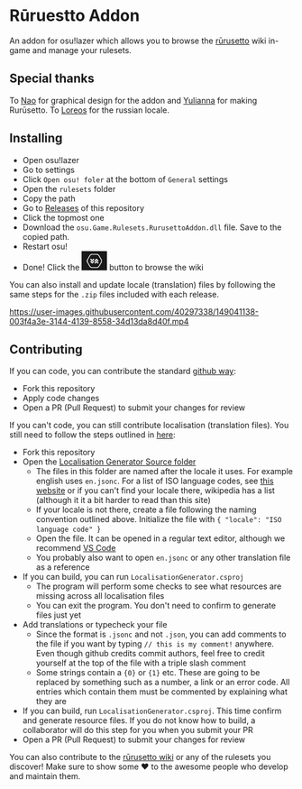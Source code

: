 # Rūruestto Addon
An addon for osu!lazer which allows you to browse the [rūrusetto](https://rulesets.info) wiki in-game and manage your rulesets.

## Special thanks
To [Nao](https://github.com/naoei) for graphical design for the addon and [Yulianna](https://github.com/HelloYeew) for making Rurūsetto.
To [Loreos](https://github.com/Loreos7) for the russian locale.

## Installing
* Open osu!lazer
* Go to settings
* Click `Open osu! foler` at the bottom of `General` settings
* Open the `rulesets` folder
* Copy the path
* Go to [Releases](/releases) of this repository
* Click the topmost one
* Download the `osu.Game.Rulesets.RurusettoAddon.dll` file. Save to the copied path.
* Restart osu!
* Done! Click the ![overlay button](./overlayButton.png) button to browse the wiki

You can also install and update locale (translation) files by following the same steps for the `.zip` files included with each release.

https://user-images.githubusercontent.com/40297338/149041138-003f4a3e-3144-4139-8558-34d13da8d40f.mp4

## Contributing
If you can code, you can contribute the standard [github way](https://github.com/firstcontributions/first-contributions):
* Fork this repository
* Apply code changes
* Open a PR (Pull Request) to submit your changes for review

If you can't code, you can still contribute localisation (translation files). You still need to follow the steps outlined in [here](https://github.com/firstcontributions/first-contributions):
* Fork this repository
* Open the [Localisation Generator Source folder](./LocalizationGenerator/Source)
  * The files in this folder are named after the locale it uses. For example english uses `en.jsonc`. For a list of ISO language codes, see [this website](http://www.lingoes.net/en/translator/langcode.htm) or if you can't find your locale there, wikipedia has a list (although it it a bit harder to read than this site)
  * If your locale is not there, create a file following the naming convention outlined above. Initialize the file with `{ "locale": "ISO language code" }`
  * Open the file. It can be opened in a regular text editor, although we recommend [VS Code](https://code.visualstudio.com)
  * You probably also want to open `en.jsonc` or any other translation file as a reference
* If you can build, you can run `LocalisationGenerator.csproj`
  * The program will perform some checks to see what resources are missing across all localisation files
  * You can exit the program. You don't need to confirm to generate files just yet
* Add translations or typecheck your file
  * Since the format is `.jsonc` and not `.json`, you can add comments to the file if you want by typing `// this is my comment!` anywhere. Even though github credits commit authors, feel free to credit yourself at the top of the file with a triple slash comment
  * Some strings contain a `{0}` or `{1}` etc. These are going to be replaced by something such as a number, a link or an error code. All entries which contain them must be commented by explaining what they are
* If you can build, run `LocalisationGenerator.csproj`. This time confirm and generate resource files. If you do not know how to build, a collaborator will do this step for you when you submit your PR
* Open a PR (Pull Request) to submit your changes for review

You can also contribute to the [rūrusetto wiki](https://rulesets.info) or any of the rulesets you discover! Make sure to show some ❤️ to the awesome people who develop and maintain them.
